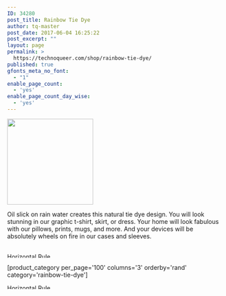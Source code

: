 ```yaml
---
ID: 34280
post_title: Rainbow Tie Dye
author: tq-master
post_date: 2017-06-04 16:25:22
post_excerpt: ""
layout: page
permalink: >
  https://technoqueer.com/shop/rainbow-tie-dye/
published: true
gfonts_meta_no_font:
  - "1"
enable_page_count:
  - 'yes'
enable_page_count_day_wise:
  - 'yes'
---
```

<img src="https://technoqueer.com/shop/wp-content/uploads/2017/06/btn-rainbow-tie-dye.png" alt="" width="200" height="200" class="alignleft size-full wp-image-34146" />
<p style="text-align: left;">Oil slick on rain water creates this natural tie dye design. You will look stunning in our graphic t-shirt, skirt, or dress. Your home will look fabulous with our pillows, prints, mugs, and more. And your devices will be absolutely wheels on fire in our cases and sleeves. </p>
<br clear="all">


<img class="aligncenter size-full wp-image-99" src="https://technoqueer.com/shop/wp-content/uploads/2017/03/Rainbow-HR.jpg" alt="Horizontal Rule" width="800" height="11" />


[product_category per_page='100' columns='3' orderby='rand' category='rainbow-tie-dye']

<img src="https://technoqueer.com/shop/wp-content/uploads/2017/03/Rainbow-HR.jpg" alt="Horizontal Rule" width="800" height="11" class="aligncenter size-full wp-image-99" />